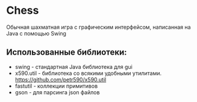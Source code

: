 # Chess
Обычная шахматная игра с графическим интерфейсом, написанная на Java с помощью Swing

## Использованные библиотеки:
- swing - стандартная Java библиотека для gui
- x590.util - библиотека со всякими удобными утилитами. https://github.com/petr590/x590.util
- fastutil - коллекции примитивов
- gson - для парсинга json файлов
